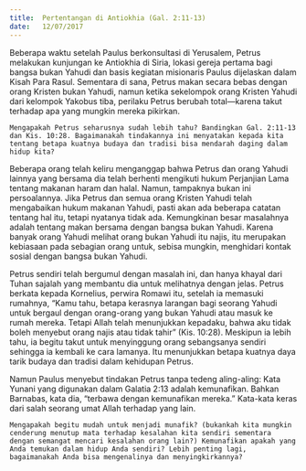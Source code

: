 ```yaml
---
title:  Pertentangan di Antiokhia (Gal. 2:11-13)
date:   12/07/2017
---
```


Beberapa waktu setelah Paulus berkonsultasi di Yerusalem, Petrus melakukan kunjungan ke Antiokhia di Siria, lokasi gereja pertama bagi bangsa bukan Yahudi dan basis kegiatan misionaris Paulus dijelaskan dalam Kisah Para Rasul. Sementara di sana, Petrus makan secara bebas dengan orang Kristen bukan Yahudi, namun ketika sekelompok orang Kristen Yahudi dari kelompok Yakobus tiba, perilaku Petrus berubah total—karena takut terhadap apa yang mungkin mereka pikirkan.

`Mengapakah Petrus seharusnya sudah lebih tahu? Bandingkan Gal. 2:11-13 dan Kis. 10:28. Bagaimanakah tindakannya ini menyatakan kepada kita tentang betapa kuatnya budaya dan tradisi bisa mendarah daging dalam hidup kita?`

Beberapa orang telah keliru menganggap bahwa Petrus dan orang Yahudi lainnya yang bersama dia telah berhenti mengikuti hukum Perjanjian Lama tentang makanan haram dan halal. Namun, tampaknya bukan ini persoalannya. Jika Petrus dan semua orang Kristen Yahudi telah mengabaikan hukum makanan Yahudi, pasti akan ada beberapa catatan tentang hal itu, tetapi nyatanya tidak ada. Kemungkinan besar masalahnya adalah tentang makan bersama dengan bangsa bukan Yahudi. Karena banyak orang Yahudi melihat orang bukan Yahudi itu najis, itu merupakan kebiasaan pada sebagian orang untuk, sebisa mungkin, menghidari kontak sosial dengan bangsa bukan Yahudi.

Petrus sendiri telah bergumul dengan masalah ini, dan hanya khayal dari Tuhan sajalah yang membantu dia untuk melihatnya dengan jelas. Petrus berkata kepada Kornelius, perwira Romawi itu, setelah ia memasuki rumahnya, “Kamu tahu, betapa kerasnya larangan bagi seorang Yahudi untuk bergaul dengan orang-orang yang bukan Yahudi atau masuk ke rumah mereka. Tetapi Allah telah menunjukkan kepadaku, bahwa aku tidak boleh menyebut orang najis atau tidak tahir” (Kis. 10:28). Meskipun ia lebih tahu, ia begitu takut untuk menyinggung orang sebangsanya sendiri sehingga ia kembali ke cara lamanya. Itu menunjukkan betapa kuatnya daya tarik budaya dan tradisi dalam kehidupan Petrus.

Namun Paulus menyebut tindakan Petrus tanpa tedeng aling-aling: Kata Yunani yang digunakan dalam Galatia 2:13 adalah kemunafikan. Bahkan Barnabas, kata dia, “terbawa dengan kemunafikan mereka.” Kata-kata keras dari salah seorang umat Allah terhadap yang lain.

`Mengapakah begitu mudah untuk menjadi munafik? (bukankah kita mungkin cenderung menutup mata terhadap kesalahan kita sendiri sementara dengan semangat mencari kesalahan orang lain?) Kemunafikan apakah yang Anda temukan dalam hidup Anda sendiri? Lebih penting lagi, bagaimanakah Anda bisa mengenalinya dan menyingkirkannya?`
